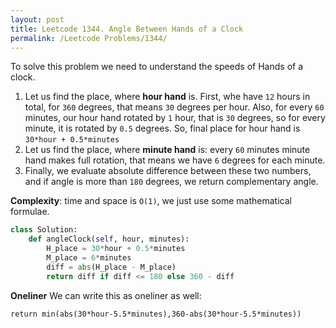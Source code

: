```yaml
---
layout: post
title: Leetcode 1344. Angle Between Hands of a Clock
permalink: /Leetcode Problems/1344/
---
```


To solve this problem we need to understand the speeds of Hands of a clock.

1. Let us find the place, where **hour hand** is. First, whe have `12` hours in total, for `360` degrees, that means `30` degrees per hour. Also, for every `60` minutes, our hour hand rotated by `1` hour, that is `30` degrees, so for every minute, it is rotated by `0.5` degrees. So, final place for hour hand is `30*hour + 0.5*minutes`
2. Let us find the place, where **minute hand** is: every `60` minutes minute hand makes full rotation, that means we have `6` degrees for each minute.
3. Finally, we evaluate absolute difference between these two numbers, and if angle is more than `180` degrees, we return complementary angle.

**Complexity**: time and space is `O(1)`, we just use some mathematical formulae.

```python
class Solution:
    def angleClock(self, hour, minutes):
        H_place = 30*hour + 0.5*minutes
        M_place = 6*minutes
        diff = abs(H_place - M_place)
        return diff if diff <= 180 else 360 - diff
```

**Oneliner**
We can write this as oneliner as well:
```
return min(abs(30*hour-5.5*minutes),360-abs(30*hour-5.5*minutes))
```